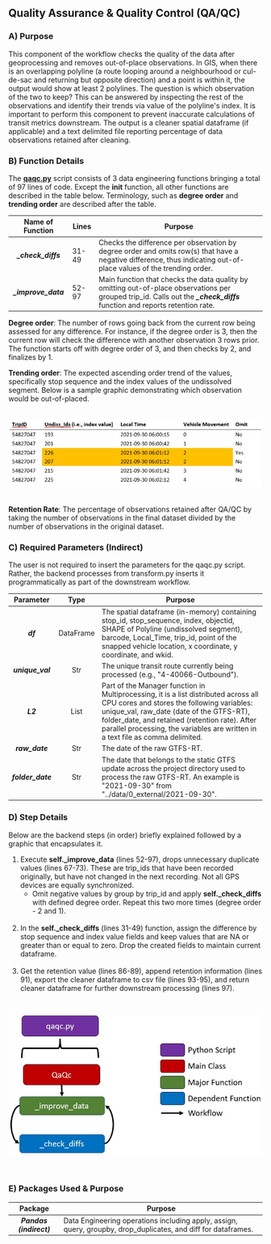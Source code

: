 ## Quality Assurance & Quality Control (QA/QC)

### A) Purpose
This component of the workflow checks the quality of the data after geoprocessing and removes out-of-place observations. In GIS, when there is an overlapping polyline (a route looping around a neighbourhood or cul-de-sac and returning but opposite direction) and a point is within it, the output would show at least 2 polylines. The question is which observation of the two to keep? This can be answered by inspecting the rest of the observations and identify their trends via value of the polyline's index. It is important to perform this component to prevent inaccurate calculations of transit metrics downstream. The output is a cleaner spatial dataframe (if applicable) and a text delimited file reporting percentage of data observations retained after cleaning. 


### B) Function Details 
The <strong><a href='qaqc.py'>qaqc.py</a></strong> script consists of 3 data engineering functions bringing a total of 97 lines of code. Except the <strong>__init__</strong> function, all other functions are described in the table below. Terminology, such as <strong>degree order</strong> and <strong>trending order</strong> are described after the table. 


| Name of Function | Lines | Purpose | 
| :---: | ----- | ----- | 
| ***_check_diffs*** | 31-49 | Checks the difference per observation by degree order and omits row(s) that have a negative difference, thus indicating out-of-place values of the trending order. |
| ***_improve_data*** | 52-97 | Main function that checks the data quality by omitting out-of-place observations per grouped trip_id. Calls out the ***_check_diffs*** function and reports retention rate. |


<strong>Degree order</strong>: The number of rows going back from the current row being assessed for any difference. For instance, if the degree order is 3, then the current row will check the difference with another observation 3 rows prior. The function starts off with degree order of 3, and then checks by 2, and finalizes by 1. 

<strong>Trending order</strong>: The expected ascending order trend of the values, specifically stop sequence and the index values of the undissolved segment. Below is a sample graphic demonstrating which observation would be out-of-placed. 
<br>
<br>
<p align='center'><img src="../../../../img/trending_order.JPG"/></p>
<br>
<strong>Retention Rate</strong>: The percentage of observations retained after QA/QC by taking the number of observations in the final dataset divided by the number of observations in the original dataset. 

### C) Required Parameters (Indirect)

The user is not required to insert the parameters for the qaqc.py script. Rather, the backend processes from transform.py inserts it programmatically as part of the downstream workflow. 

| Parameter | Type | Purpose | 
| :-------: | :---: | ------ | 
| ***df*** | DataFrame | The spatial dataframe (in-memory) containing stop_id, stop_sequence, index, objectid, SHAPE of Polyline (undissolved segment), barcode, Local_Time, trip_id, point of the snapped vehicle location, x coordinate, y coordinate, and wkid. | 
| ***unique_val*** | Str | The unique transit route currently being processed (e.g., "4-40066-Outbound"). |
| ***L2*** | List | Part of the Manager function in Multiprocessing, it is a list distributed across all CPU cores and stores the following variables: unique_val, raw_date (date of the GTFS-RT), folder_date, and retained (retention rate). After parallel processing, the variables are written in a text file as comma delimited. | 
| ***raw_date*** | Str | The date of the raw GTFS-RT. | 
| ***folder_date*** | Str | The date that belongs to the static GTFS update across the project directory used to process the raw GTFS-RT. An example is "2021-09-30" from "../data/0_external/2021-09-30". |

 
### D) Step Details 
Below are the backend steps (in order) briefly explained followed by a graphic that encapsulates it. 
<ol>
	<li>Execute <strong>self._improve_data</strong> (lines 52-97), drops unnecessary duplicate values (lines 67-73). These are trip_ids that have been recorded originally, but have not changed in the next recording. Not all GPS devices are equally synchronized.
		<ul>
			<li>Omit negative values by group by trip_id and apply <strong>self._check_diffs</strong> with defined degree order. Repeat this two more times (degree order - 2 and 1).</li>
		</ul>	
	</li>
	<br>
	<li>In the <strong>self._check_diffs</strong> (lines 31-49) function, assign the difference by stop sequence and index value fields and keep values that are NA or greater than or equal to zero. Drop the created fields to maintain current dataframe.
	</li>
	<br>
	<li>Get the retention value (lines 86-89), append retention information (lines 91), export the cleaner dataframe to csv file (lines 93-95), and return cleaner dataframe for further downstream processing (lines 97).
</ol>
<br>
<p align='center'><img src='../../../../img/qaqc_flow.JPG' width="600"/></p>
<br>

### E) Packages Used & Purpose 
| Package | Purpose | 
| :-----: | ----- | 
| ***Pandas (indirect)***  | Data Engineering operations including apply, assign, query, groupby, drop_duplicates, and diff for dataframes. |
